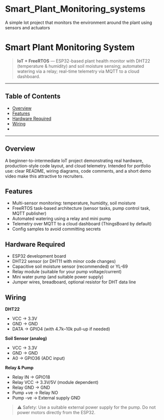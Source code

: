# Smart_Plant_Monitoring_systems
A simple Iot project that monitors the environment around the plant using sensors and actuators
# Smart Plant Monitoring System

> **IoT + FreeRTOS** — ESP32-based plant health monitor with DHT22 (temperature & humidity) and soil moisture sensing; automated watering via a relay; real-time telemetry via MQTT to a cloud dashboard.

---

## Table of Contents

* [Overview](#overview)
* [Features](#features)
* [Hardware Required](#hardware-required)
* [Wiring](#wiring)
*

---

## Overview

A beginner-to-intermediate IoT project demonstrating real hardware, production-style code layout, and cloud telemetry. Intended for portfolio use: clear README, wiring diagrams, code comments, and a short demo video make this attractive to recruiters.

## Features

* Multi-sensor monitoring: temperature, humidity, soil moisture
* FreeRTOS task-based architecture (sensor tasks, pump control task, MQTT publisher)
* Automated watering using a relay and mini pump
* Telemetry over MQTT to a cloud dashboard (ThingsBoard by default)
* Config samples to avoid committing secrets

## Hardware Required

* ESP32 development board
* DHT22 sensor (or DHT11 with minor code changes)
* Capacitive soil moisture sensor (recommended) or YL-69
* Relay module (suitable for your pump voltage/current)
* Mini water pump (and suitable power supply)
* Jumper wires, breadboard, optional resistor for DHT data line

## Wiring

**DHT22**

* VCC → 3.3V
* GND → GND
* DATA → GPIO4 (with 4.7k–10k pull-up if needed)

**Soil Sensor (analog)**

* VCC → 3.3V
* GND → GND
* A0 → GPIO36 (ADC input)

**Relay & Pump**

* Relay IN → GPIO18
* Relay VCC → 3.3V/5V (module dependent)
* Relay GND → GND
* Pump +ve → Relay NO
* Pump -ve → External supply GND

> ⚠ Safety: Use a suitable external power supply for the pump. Do not power motors directly from the ESP32.



